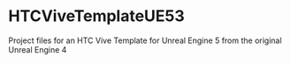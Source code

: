 # HTCViveTemplateUE53
Project files for an HTC Vive Template for Unreal Engine 5 from the original Unreal Engine 4

